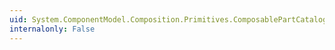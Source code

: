 ```yaml
---
uid: System.ComponentModel.Composition.Primitives.ComposablePartCatalog.Dispose(System.Boolean)
internalonly: False
---
```

